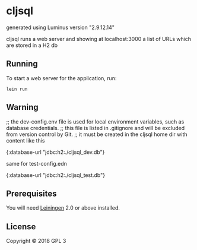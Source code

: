 # cljsql

generated using Luminus version "2.9.12.14"

cljsql runs a web server and showing at localhost:3000 a list of URLs which are stored in a H2 db

## Running

To start a web server for the application, run:

    lein run 

## Warning

;; the dev-config.env file is used for local environment variables, such as database credentials.
;; this file is listed in .gitignore and will be excluded from version control by Git.
;; it must be created in the cljsql home dir with content like this

{:database-url "jdbc:h2:./cljsql_dev.db"}

same for test-config.edn

{:database-url "jdbc:h2:./cljsql_test.db"}

	
## Prerequisites

You will need [Leiningen][1] 2.0 or above installed.

[1]: https://github.com/technomancy/leiningen

## License

Copyright © 2018 GPL 3
